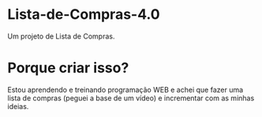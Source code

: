 # Lista-de-Compras-4.0
Um projeto de Lista de Compras.

# Porque criar isso?

Estou aprendendo e treinando programação WEB e achei que fazer uma lista de compras (peguei a base de um vídeo) e incrementar com as minhas ideias. 
